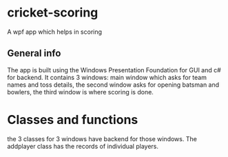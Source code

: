 # cricket-scoring
A wpf app which helps in scoring
## General info
The app is built using the Windows Presentation Foundation for GUI and c# for backend.
It contains 3 windows: main window which asks for team names and toss details, the second window asks for opening batsman and bowlers,
the third window is where scoring is done.
# Classes and functions
the 3 classes for 3 windows have backend for those windows. The addplayer class has the records of individual players.

